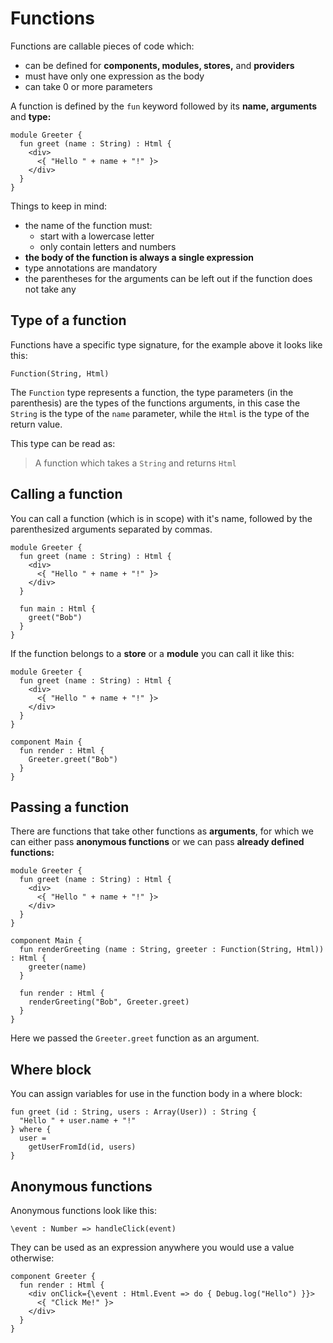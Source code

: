 # Functions

Functions are callable pieces of code which:

* can be defined for **components, modules, stores,** and **providers**
* must have only one expression as the body
* can take 0 or more parameters

A function is defined by the `fun` keyword followed by its **name, arguments** and **type:**

```text
module Greeter {
  fun greet (name : String) : Html {
    <div>
      <{ "Hello " + name + "!" }>
    </div>
  }
}
```

Things to keep in mind:

* the name of the function must:
  * start with a lowercase letter
  * only contain letters and numbers
* **the body of the function is always a single expression**
* type annotations are mandatory
* the parentheses for the arguments can be left out if the function does not take any

## Type of a function

Functions have a specific type signature, for the example above it looks like this:

```text
Function(String, Html)
```

The `Function` type represents a function, the type parameters \(in the parenthesis\) are the types of the functions arguments, in this case the `String` is the type of the `name` parameter, while the `Html` is the type of the return value.

This type can be read as: 

> A function which takes a `String` and returns `Html`

## Calling a function

You can call a function \(which is in scope\) with it's name, followed by the parenthesized arguments separated by commas.

```text
module Greeter {
  fun greet (name : String) : Html {
    <div>
      <{ "Hello " + name + "!" }>
    </div>
  }

  fun main : Html {
    greet("Bob") 
  }
}
```

If the function belongs to a **store** or a **module** you can call it like this:

```text
module Greeter {
  fun greet (name : String) : Html {
    <div>
      <{ "Hello " + name + "!" }>
    </div>
  }
}

component Main {
  fun render : Html {
    Greeter.greet("Bob") 
  }
}
```

## Passing a function

There are functions that take other functions as **arguments**, for which we can either pass **anonymous functions** or we can pass **already defined functions:**

```text
module Greeter {
  fun greet (name : String) : Html {
    <div>
      <{ "Hello " + name + "!" }>
    </div>
  }
}

component Main {
  fun renderGreeting (name : String, greeter : Function(String, Html)) : Html {
    greeter(name)
  }

  fun render : Html {
    renderGreeting("Bob", Greeter.greet) 
  }
}
```

Here we passed the `Greeter.greet` function as an argument.

## Where block

You can assign variables for use in the function body in a where block:

```text
fun greet (id : String, users : Array(User)) : String {
  "Hello " + user.name + "!"
} where {
  user = 
    getUserFromId(id, users)
}
```

## Anonymous functions

Anonymous functions look like this:

```text
\event : Number => handleClick(event)
```

They can be used as an expression anywhere you would use a value otherwise:

```text
component Greeter {
  fun render : Html {
    <div onClick={\event : Html.Event => do { Debug.log("Hello") }}>
      <{ "Click Me!" }>
    </div>
  }
}
```



